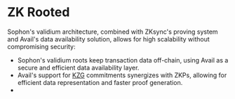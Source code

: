 # ZK Rooted

Sophon's validium architecture, combined with ZKsync's proving system and Avail's data availability solution, allows for high scalability without compromising security:

* Sophon's validium roots keep transaction data off-chain, using Avail as a secure and efficient data availability layer.
* Avail's support for [KZG](https://dankradfeist.de/ethereum/2020/06/16/kate-polynomial-commitments.html) commitments synergizes with ZKPs, allowing for efficient data representation and faster proof generation.
*
